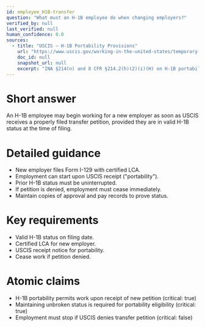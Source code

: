 ```yaml
---
id: employee_H1B-transfer
question: "What must an H-1B employee do when changing employers?"
verified_by: null
last_verified: null
human_confidence: 0.0
sources:
  - title: "USCIS – H-1B Portability Provisions"
    url: "https://www.uscis.gov/working-in-the-united-states/temporary-workers/h-1b-portability-provisions"
    doc_id: null
    snapshot_url: null
    excerpt: "INA §214(n) and 8 CFR §214.2(h)(2)(i)(H) on H-1B portability."
---
```


# Short answer
An H-1B employee may begin working for a new employer as soon as USCIS receives a properly filed transfer petition, provided they are in valid H-1B status at the time of filing.

# Detailed guidance
- New employer files Form I-129 with certified LCA.  
- Employment can start upon USCIS receipt ("portability").  
- Prior H-1B status must be uninterrupted.  
- If petition is denied, employment must cease immediately.  
- Maintain copies of approval and pay records to prove status.  

# Key requirements
- Valid H-1B status on filing date.  
- Certified LCA for new employer.  
- USCIS receipt notice for portability.  
- Cease work if petition denied.  

# Atomic claims
- H-1B portability permits work upon receipt of new petition (critical: true)
- Maintaining unbroken status is required for portability eligibility (critical: true)
- Employment must stop if USCIS denies transfer petition (critical: false)

